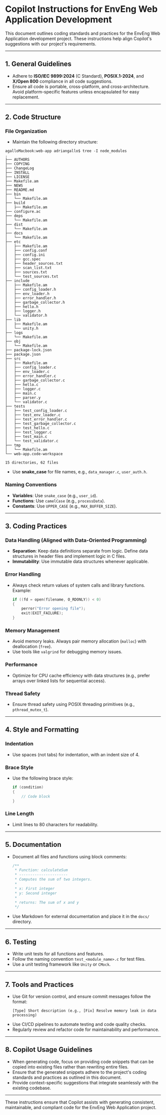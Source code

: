 # **Copilot Instructions for EnvEng Web Application Development**

This document outlines coding standards and practices for the EnvEng Web Application development project. These instructions help align Copilot's suggestions with our project's requirements.

---

## **1. General Guidelines**

-   Adhere to **ISO/IEC 9899:2024** (C Standard), **POSIX.1-2024**, and **X/Open 800** compliance in all code suggestions.
-   Ensure all code is portable, cross-platform, and cross-architecture. Avoid platform-specific features unless encapsulated for easy replacement.

---

## **2. Code Structure**

### File Organization

-   Maintain the following directory structure:

```
agalloMacbook:web-app adriangallo$ tree -I node_modules
.
├── AUTHORS
├── COPYING
├── ChangeLog
├── INSTALL
├── LICENSE
├── Makefile.am
├── NEWS
├── README.md
├── bin
│   └── Makefile.am
├── build
│   ├── Makefile.am
├── configure.ac
├── deps
│   └── Makefile.am
├── dist
│   └── Makefile.am
├── docs
│   └── Makefile.am
├── etc
│   ├── Makefile.am
│   ├── config.conf
│   ├── config.ini
│   ├── gcc.spec
│   ├── header_sources.txt
│   ├── scan_list.txt
│   ├── sources.txt
│   └── test_sources.txt
├── include
│   ├── Makefile.am
│   ├── config_loader.h
│   ├── env_loader.h
│   ├── error_handler.h
│   ├── garbage_collector.h
│   ├── hello.h
│   ├── logger.h
│   └── validator.h
├── lib
│   ├── Makefile.am
│   └── unity.h
├── logs
│   └── Makefile.am
├── obj
│   └── Makefile.am
├── package-lock.json
├── package.json
├── src
│   ├── Makefile.am
│   ├── config_loader.c
│   ├── env_loader.c
│   ├── error_handler.c
│   ├── garbage_collector.c
│   ├── hello.c
│   ├── logger.c
│   ├── main.c
│   ├── parser.y
│   └── validator.c
├── tests
│   ├── test_config_loader.c
│   ├── test_env_loader.c
│   ├── test_error_handler.c
│   ├── test_garbage_collector.c
│   ├── test_hello.c
│   ├── test_logger.c
│   ├── test_main.c
│   └── test_validator.c
├── tmp
│   └── Makefile.am
└── web-app.code-workspace

15 directories, 62 files
```

-   Use **snake_case** for file names, e.g., `data_manager.c`, `user_auth.h`.

### Naming Conventions

-   **Variables**: Use `snake_case` (e.g., `user_id`).
-   **Functions**: Use `camelCase` (e.g., `processData`).
-   **Constants**: Use `UPPER_CASE` (e.g., `MAX_BUFFER_SIZE`).

---

## **3. Coding Practices**

### Data Handling (Aligned with Data-Oriented Programming)

-   **Separation**: Keep data definitions separate from logic. Define data structures in header files and implement logic in C files.
-   **Immutability**: Use immutable data structures whenever applicable.

### Error Handling

-   Always check return values of system calls and library functions. Example:
    ```c
    if ((fd = open(filename, O_RDONLY)) < 0)
    {
        perror("Error opening file");
        exit(EXIT_FAILURE);
    }
    ```

### Memory Management

-   Avoid memory leaks. Always pair memory allocation (`malloc`) with deallocation (`free`).
-   Use tools like `valgrind` for debugging memory issues.

### Performance

-   Optimize for CPU cache efficiency with data structures (e.g., prefer arrays over linked lists for sequential access).

### Thread Safety

-   Ensure thread safety using POSIX threading primitives (e.g., `pthread_mutex_t`).

---

## **4. Style and Formatting**

### Indentation

-   Use spaces (not tabs) for indentation, with an indent size of 4.

### Brace Style

-   Use the following brace style:
    ```c
    if (condition)
    {
        // Code block
    }
    ```

### Line Length

-   Limit lines to 80 characters for readability.

---

## **5. Documentation**

-   Document all files and functions using block comments:

    ```c
    /**
     * Function: calculateSum
     * ----------------------
     * Computes the sum of two integers.
     *
     * x: First integer
     * y: Second integer
     *
     * returns: The sum of x and y
     */
    ```

-   Use Markdown for external documentation and place it in the `docs/` directory.

---

## **6. Testing**

-   Write unit tests for all functions and features.
-   Follow the naming convention `test_<module_name>.c` for test files.
-   Use a unit testing framework like `Unity` or `CMock`.

---

## **7. Tools and Practices**

-   Use Git for version control, and ensure commit messages follow the format:
    ```
    [Type] Short description (e.g., [Fix] Resolve memory leak in data processing)
    ```
-   Use CI/CD pipelines to automate testing and code quality checks.
-   Regularly review and refactor code for maintainability and performance.

---

## **8. Copilot Usage Guidelines**
-   When generating code, focus on providing code snippets that can be copied into existing files rather than rewriting entire files.
-   Ensure that the generated snippets adhere to the project's coding standards and practices as outlined in this document.
-   Provide context-specific suggestions that integrate seamlessly with the existing codebase.

---

These instructions ensure that Copilot assists with generating consistent, maintainable, and compliant code for the EnvEng Web Application project.
